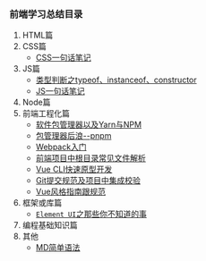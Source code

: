 ### 前端学习总结目录
1. HTML篇
2. CSS篇
    - [CSS一句话笔记](./docs/OneCSS.md) 
3. JS篇
    - [类型判断之typeof、instanceof、constructor](./docs/DetermineType.md)
    - [JS一句话笔记](./docs/OneJs.md)
4. Node篇
5. 前端工程化篇
    - [软件包管理器以及Yarn与NPM](./docs/YarnAndNPM.md)
    - [包管理器后浪--pnpm](./docs/pnpm.md)
    - [Webpack入门](./docs/Webpack.md)
    - [前端项目中根目录常见文件解析](./docs/DocExplanation.md)
    - [Vue CLI快速原型开发](./docs/CliService.md)
    - [Git提交规范及项目中集成校验](./docs/Commit.md)
    - [Vue风格指南跟规范](./docs/VueRules.md)
6. 框架或库篇
    - [`Element UI`之那些你不知道的事](./docs/ElementUI.md)
7. 编程基础知识篇
7. 其他
    - [MD简单语法](./docs/Markdown.md)
